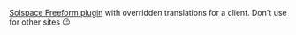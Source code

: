 [Solspace Freeform plugin](https://github.com/solspace/craft3-freeform) with overridden translations for a client. Don't use for other sites :wink:
